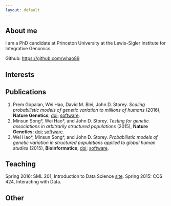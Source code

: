 ```yaml
---
layout: default
---
```


## About me

I am a PhD candidate at Princeton University at the Lewis-Sigler Institute for Integrative Genomics.

Github: https://github.com/whao89

## Interests


## Publications

1. Prem Gopalan, Wei Hao, David M. Blei, John D. Storey. *Scaling probabilistic models of genetic variation to millions of humans* (2016), **Nature Genetics**; [doi](http://dx.doi.org/10.1038/ng.3710); [software](http://github.com/Storeylab/terastructure).
2. Minsun Song*, Wei Hao*, and John D. Storey. *Testing for genetic associations in arbitrarily structured populations* (2015), **Nature Genetics**; [doi](http://dx.doi.org/10.1038/ng.3244); [software](http://github.com/StoreyLab/gcatest).
3. Wei Hao*, Minsun Song*, and John D. Storey. *Probabilistic models of genetic variation in structured populations applied to global human studies* (2015), **Bioinformatics**; [doi](http://dx.doi.org/10.1093/bioinformatics/btv641); [software](http://github.com/StoreyLab/lfa).


## Teaching

Spring 2016: SML 201, Introduction to Data Science  [site](sml201.github.io).
Spring 2015: COS 424, Interacting with Data.

## Other

